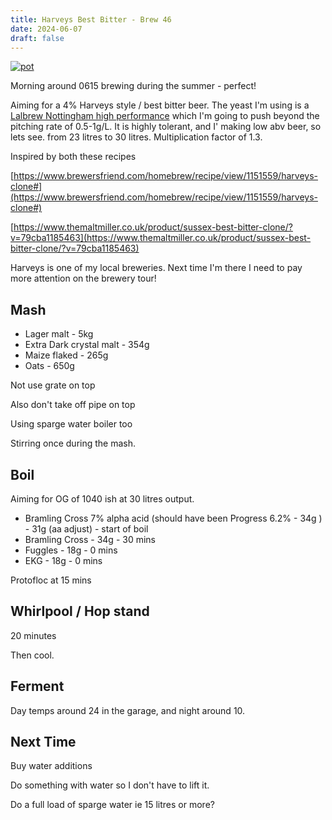 ```yaml
---
title: Harveys Best Bitter - Brew 46
date: 2024-06-07
draft: false 
---
```


[![pot](/images/2024-06-07/1.jpg "foo")](/images/2024-06-07/1.jpg)

Morning around 0615 brewing during the summer - perfect!


Aiming for a 4% Harveys style / best bitter beer. The yeast I'm using is a [Lalbrew Nottingham high performance](https://www.lallemandbrewing.com/en/united-kingdom/products/nottingham-high-performance-ale-yeast/) which I'm going to push beyond the pitching rate of 0.5-1g/L. It is highly tolerant, and I' making low abv beer, so lets see. from 23 litres to 30 litres. Multiplication factor of 1.3.

Inspired by both these recipes

[https://www.brewersfriend.com/homebrew/recipe/view/1151559/harveys-clone#](https://www.brewersfriend.com/homebrew/recipe/view/1151559/harveys-clone#)


[https://www.themaltmiller.co.uk/product/sussex-best-bitter-clone/?v=79cba1185463](https://www.themaltmiller.co.uk/product/sussex-best-bitter-clone/?v=79cba1185463)

Harveys is one of my local breweries. Next time I'm there I need to pay more attention on the brewery tour!

## Mash

- Lager malt - 5kg 
- Extra Dark crystal malt - 354g
- Maize flaked - 265g
- Oats - 650g

Not use grate on top 

Also don't take off pipe on top 

Using sparge water boiler too

Stirring once during the mash.

## Boil

Aiming for OG of 1040 ish at 30 litres output.

- Bramling Cross 7% alpha acid (should have been Progress 6.2% - 34g ) - 31g (aa adjust) - start of boil
- Bramling Cross - 34g - 30 mins
- Fuggles - 18g - 0 mins
- EKG - 18g - 0 mins

Protofloc at 15 mins

## Whirlpool / Hop stand

20 minutes

Then cool.

## Ferment

Day temps around 24 in the garage, and night around 10.


## Next Time

Buy water additions

Do something with water so I don't have to lift it.

Do a full load of sparge water ie 15 litres or more?



